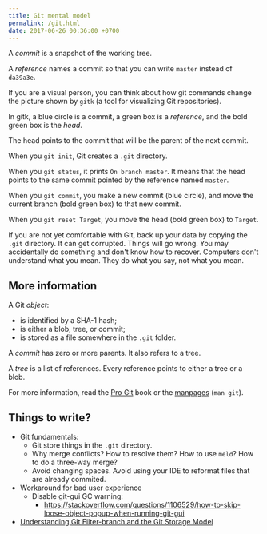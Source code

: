 ```yaml
---
title: Git mental model
permalink: /git.html
date: 2017-06-26 00:36:00 +0700
---
```


A *commit* is a snapshot of the working tree.

A *reference* names a commit so that you can write `master`
instead of `da39a3e`.

If you are a visual person,
you can think about how git commands change
the picture shown by `gitk`
(a tool for visualizing Git repositories).

In gitk, a blue circle is a commit,
a green box is a *reference*,
and the bold green box is the *head*.

The head points to the commit that will be the parent of the next commit.

When you `git init`, Git creates a `.git` directory.

When you `git status`, it prints `On branch master`.
It means that the head points to the same commit pointed by the reference named `master`.

When you `git commit`, you make a new commit (blue circle),
and move the current branch (bold green box) to that new commit.

When you `git reset Target`,
you move the head (bold green box) to `Target`.

If you are not yet comfortable with Git,
back up your data by copying the `.git` directory.
It can get corrupted.
Things will go wrong.
You may accidentally do something and don't know how to recover.
Computers don't understand what you mean.
They do what you say, not what you mean.

## More information

A Git *object*:

- is identified by a SHA-1 hash;
- is either a blob, tree, or commit;
- is stored as a file somewhere in the `.git` folder.

A *commit* has zero or more parents.
It also refers to a tree.

A *tree* is a list of references.
Every reference points to either a tree or a blob.

For more information, read the [Pro Git](https://git-scm.com/book) book
or the [manpages](https://git-scm.com/docs) (`man git`).

## Things to write?

- Git fundamentals:
    - Git store things in the `.git` directory.
    - Why merge conflicts? How to resolve them? How to use `meld`? How to do a three-way merge?
    - Avoid changing spaces. Avoid using your IDE to reformat files that are already commited.
- Workaround for bad user experience
    - Disable git-gui GC warning:
        - https://stackoverflow.com/questions/1106529/how-to-skip-loose-object-popup-when-running-git-gui
- [Understanding Git Filter-branch and the Git Storage Model](https://manishearth.github.io/blog/2017/03/05/understanding-git-filter-branch/)
